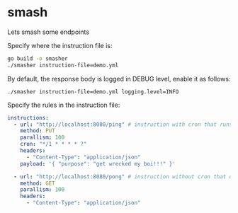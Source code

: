 # smash

Lets smash some endpoints

Specify where the instruction file is:

```sh
go build -o smasher
./smasher instruction-file=demo.yml
```

By default, the response body is logged in DEBUG level, enable it as follows:

```
./smasher instruction-file=demo.yml logging.level=INFO
```

Specify the rules in the instruction file:

```yaml
instructions:
  - url: "http://localhost:8080/ping" # instruction with cron that runs periodically
    method: PUT
    parallism: 100
    cron: "*/1 * * * * ?"
    headers:
      - "Content-Type": "application/json"
    payload: '{ "purpose": "get wrecked my boi!!!" }'

  - url: "http://localhost:8080/pong" # instruction without cron that only run once
    method: GET
    parallism: 100
    headers:
      - "Content-Type": "application/json"
```